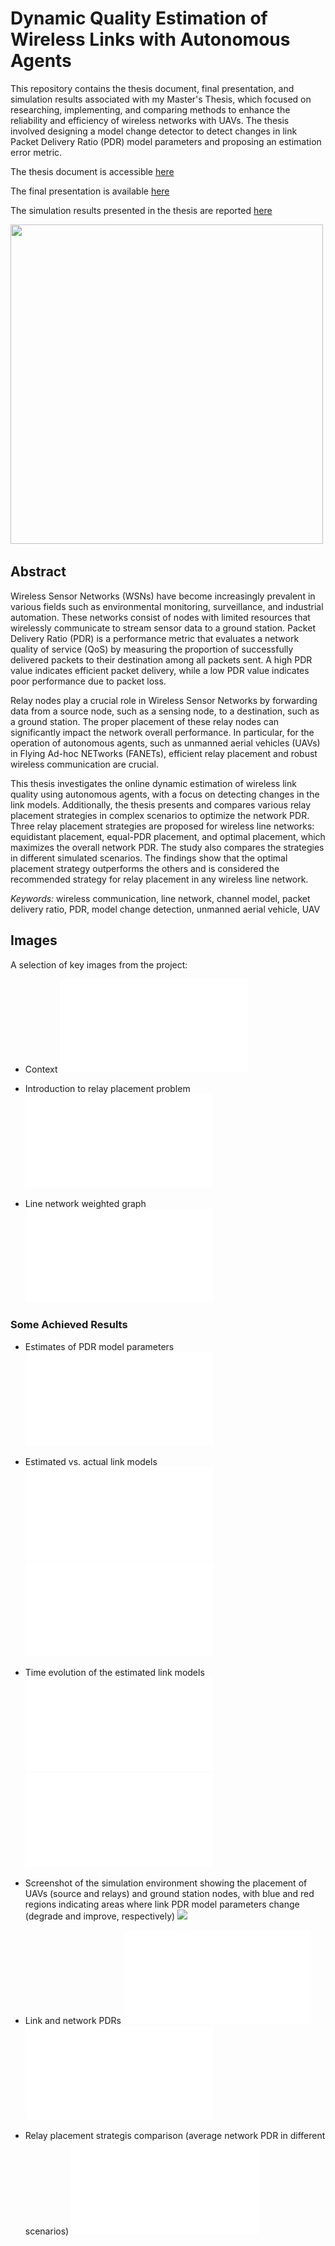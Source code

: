 # Dynamic Quality Estimation of Wireless Links with Autonomous Agents

This repository contains the thesis document, final presentation, and simulation results associated with my Master's Thesis, which focused on researching, implementing, and comparing methods to enhance the reliability and efficiency of wireless networks with UAVs. The thesis involved designing a model change detector to detect changes in link Packet Delivery Ratio (PDR) model parameters and proposing an estimation error metric.

The thesis document is accessible [here](doc/Dynamic_Quality_Estimation_of_Wireless_Links_with_Autonomous_Agents.pdf)

The final presentation is available [here](doc/presentation.pdf)

The simulation results presented in the thesis are reported [here](results)


<img src="img/2023_02_05__22_15_35__DRPe__c__25fps__speed32x.gif" width="500" height="511" />



## Abstract

Wireless Sensor Networks (WSNs) have become increasingly prevalent in various fields such as environmental monitoring, surveillance, and industrial automation. These networks consist of nodes with limited resources that wirelessly communicate to stream sensor data to a ground station. Packet Delivery Ratio (PDR) is a performance metric that evaluates a network quality of service (QoS) by measuring the proportion of successfully delivered packets to their destination among all packets sent. A high PDR value indicates efficient packet delivery, while a low PDR value indicates poor performance due to packet loss.

Relay nodes play a crucial role in Wireless Sensor Networks by forwarding data from a source node, such as a sensing node, to a destination, such as a ground station. The proper placement of these relay nodes can significantly impact the network overall performance. In particular, for the operation of autonomous agents, such as unmanned aerial vehicles (UAVs) in Flying Ad-hoc NETworks (FANETs), efficient relay placement and robust wireless communication are crucial.

This thesis investigates the online dynamic estimation of wireless link quality using autonomous agents, with a focus on detecting changes in the link models. Additionally, the thesis presents and compares various relay placement strategies in complex scenarios to optimize the network PDR. Three relay placement strategies are proposed for wireless line networks: equidistant placement, equal-PDR placement, and optimal placement, which maximizes the overall network PDR. The study also compares the strategies in different simulated scenarios. The findings show that the optimal placement strategy outperforms the others and is considered the recommended strategy for relay placement in any wireless line network.

_Keywords:_ wireless communication, line network, channel model, packet delivery ratio, PDR, model change detection, unmanned aerial vehicle, UAV


## Images

A selection of key images from the project:

* Context
![](img/dual_link_network_schematic_link.drawio.pdf)

* Introduction to relay placement problem
![](img/dual_link_placements_comparison.pdf)

* Line network weighted graph
![](img/lineNetwork__1_2_3_4_5_6_7.drawio.pdf)

### Some Achieved Results

* Estimates of PDR model parameters
![](simulations/2023_02_05__22_15_35__DRPe__c/images_pdr/R_alpha__4,5.pdf)

* Estimated vs. actual link models
![](simulations/2023_02_05__22_15_35__DRPe__c/images_pdr/P__4,5.pdf)
![](simulations/2023_02_05__22_15_35__DRPe__c/images_pdr/P__5,6.pdf)

* Time evolution of the estimated link models
![](simulations/2023_02_05__22_15_35__DRPe__c/images_pdr/3D_P__4,5.pdf)
![](simulations/2023_02_05__22_15_35__DRPe__c/images_pdr/3D_P__5,6.pdf)

* Screenshot of the simulation environment showing the placement of UAVs (source and relays) and ground station nodes, with blue and red regions indicating areas where link PDR model parameters change (degrade and improve, respectively)
![](simulations/2023_02_05__22_15_35__DRPe__c/k_C.png)

* Link and network PDRs
![](simulations/2023_02_05__22_15_35__DRPe__c/images_pdr/P__net.pdf)
![](simulations/2023_02_05__22_15_35__DRPe__c/images_pdr/3D_P__net.pdf)

* Relay placement strategis comparison (average network PDR in different scenarios)
![](img/Pnet__histo.pdf)
